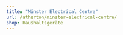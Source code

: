 ```yaml
---
title: "Minster Electrical Centre"
url: /atherton/minster-electrical-centre/
shop: Haushaltsgeräte
---
```

